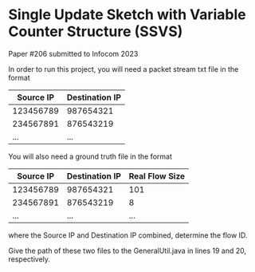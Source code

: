 # Single Update Sketch with Variable Counter Structure (SSVS)
Paper #206 submitted to Infocom 2023

In order to run this project, you will need a packet stream txt file in the format

Source IP | Destination IP
--- | --- 
123456789 | 987654321 
234567891 | 876543219
... | ...



You will also need a ground truth file in the format

Source IP | Destination IP | Real Flow Size
--- | --- | ---
123456789 | 987654321 | 101
234567891 | 876543219 | 8
... | ... | ...

where the Source IP and Destination IP combined, determine the flow ID.

Give the path of these two files to the GeneralUtil.java in lines 19 and 20, respectively.
